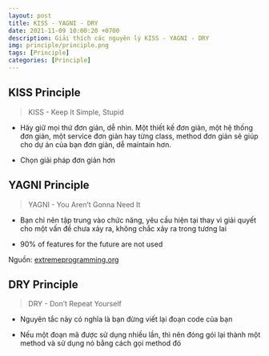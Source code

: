 ```yaml
---
layout: post
title: KISS - YAGNI - DRY
date: 2021-11-09 10:00:20 +0700
description: Giải thích các nguyên lý KISS - YAGNI - DRY
img: principle/principle.png
tags: [Principle]
categories: [Principle]
---
```


## KISS Principle

> KISS - Keep It Simple, Stupid
  
- Hãy giữ mọi thứ đơn giản, dễ nhìn. Một thiết kế đơn giản, một hệ thống đơn giản, một service đơn giản hay từng class, method đơn giản sẽ giúp cho dự án của bạn đơn giản, dễ maintain hơn.

- Chọn giải pháp đơn giản hơn

## YAGNI Principle 

> YAGNI - You Aren’t Gonna Need It
  
- Bạn chỉ nên tập trung vào chức năng, yêu cầu hiện tại thay vì giải quyết cho một vấn đề chưa xảy ra, không chắc xảy ra trong tương lai

- 90% of features for the future are not used

Nguồn: [extremeprogramming.org](http://www.extremeprogramming.org/rules/early.html)

## DRY Principle

> DRY - Don’t Repeat Yourself

- Nguyên tắc này có nghĩa là bạn đừng viết lại đoạn code của bạn

- Nếu một đoạn mã được sử dụng nhiều lần, thì nên đóng gói lại thành một method và sử dụng nó bằng cách gọi method đó
